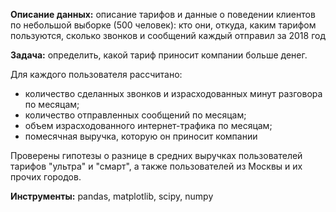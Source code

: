 **Описание данных:** описание тарифов и данные о поведении клиентов по небольшой выборке (500 человек): кто они, откуда, каким тарифом пользуются, сколько звонков и сообщений каждый отправил за 2018 год

**Задача:** определить, какой тариф приносит компании больше денег. 

Для каждого пользователя рассчитано:
- количество сделанных звонков и израсходованных минут разговора по месяцам;
- количество отправленных сообщений по месяцам;
- объем израсходованного интернет-трафика по месяцам;
- помесячная выручка, которую он приносит компании

Проверены гипотезы о разнице в средних выручках пользователей тарифов "ультра" и "смарт", а также пользователей из Москвы и их прочих городов.

**Инструменты:** pandas, matplotlib, scipy, numpy
